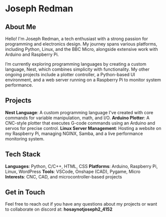 # Joseph Redman
## About Me
Hello! I'm Joseph Redman, a tech enthusiast with a strong passion for programming and electronics design. My journey spans various platforms, including Python, Linux, and the BBC Micro, alongside extensive work with Arduino and Raspberry Pi.

I’m currently exploring programming languages by creating a custom language, Nest, which combines simplicity with functionality. My other ongoing projects include a plotter controller, a Python-based UI environment, and a web server running on a Raspberry Pi to monitor system performance.

## Projects
**Nest Language**: A custom programming language I've created with core commands for variable manipulation, math, and I/O.
**Arduino Plotter**: A CNC-style plotter that executes G-code commands using an Arduino and servos for precise control.
**Linux Server Management**: Hosting a website on my Raspberry Pi, managing NGINX, Samba, and a live performance monitoring system.

## Tech Stack
**Languages**: Python, C/C++, HTML, CSS
**Platforms**: Arduino, Raspberry Pi, Linux, WordPress
**Tools**: VSCode, Onshape (CAD), Pygame, Micro
**Interests**: CNC, CAD, and microcontroller-based projects

## Get in Touch

Feel free to reach out if you have any questions about my projects or want to collaborate on discord at: **hosaynotjoseph2_4152**

